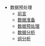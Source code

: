 <!-- docs/_sidebar.md -->

- 数据预处理
  - [前言](README.md)
  - [数据准备](./数据准备/数据准备.md)
  - [数据预处理](./数据预处理/数据预处理.md)
  - [数据分析](./数据分析/数据分析.md)
  - [组分析](./组分析/组分析.md)
